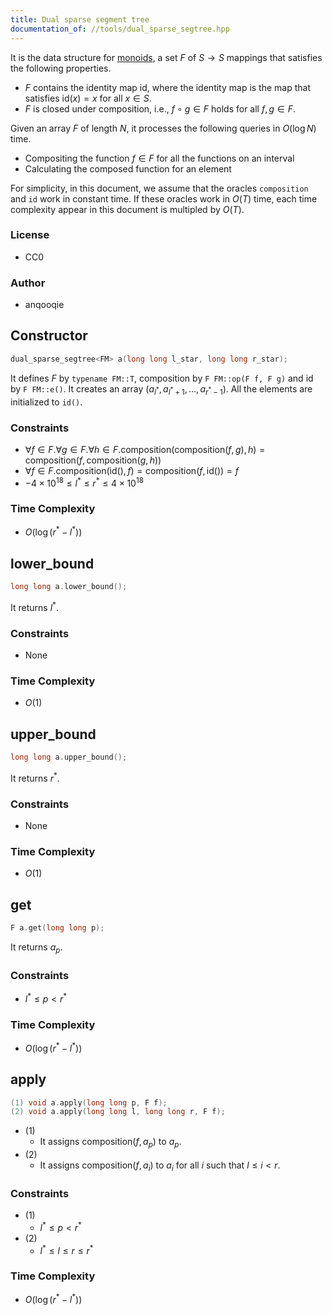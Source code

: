 ```yaml
---
title: Dual sparse segment tree
documentation_of: //tools/dual_sparse_segtree.hpp
---
```


It is the data structure for [monoids](https://en.wikipedia.org/wiki/Monoid), a set $F$ of $S \to S$ mappings that satisfies the following properties.

- $F$ contains the identity map $\mathrm{id}$, where the identity map is the map that satisfies $\mathrm{id}(x) = x$ for all $x \in S$.
- $F$ is closed under composition, i.e., $f \circ g \in F$ holds for all $f, g \in F$.

Given an array $F$ of length $N$, it processes the following queries in $O(\log N)$ time.

- Compositing the function $f \in F$ for all the functions on an interval
- Calculating the composed function for an element

For simplicity, in this document, we assume that the oracles `composition` and `id` work in constant time. If these oracles work in $O(T)$ time, each time complexity appear in this document is multipled by $O(T)$.

### License
- CC0

### Author
- anqooqie

## Constructor
```cpp
dual_sparse_segtree<FM> a(long long l_star, long long r_star);
```

It defines $F$ by `typename FM::T`, $\mathrm{composition}$ by `F FM::op(F f, F g)` and $\mathrm{id}$ by `F FM::e()`.
It creates an array $(a_{l^\ast}, a_{l^\ast + 1}, \ldots, a_{r^\ast - 1})$. All the elements are initialized to `id()`.

### Constraints
- $\forall f \in F. \forall g \in F. \forall h \in F. \mathrm{composition}(\mathrm{composition}(f, g), h) = \mathrm{composition}(f, \mathrm{composition}(g, h))$
- $\forall f \in F. \mathrm{composition}(\mathrm{id}(), f) = \mathrm{composition}(f, \mathrm{id}()) = f$
- $-4 \times 10^{18} \leq l^\ast \leq r^\ast \leq 4 \times 10^{18}$

### Time Complexity
- $O(\log (r^\ast - l^\ast))$

## lower_bound
```cpp
long long a.lower_bound();
```

It returns $l^\ast$.

### Constraints
- None

### Time Complexity
- $O(1)$

## upper_bound
```cpp
long long a.upper_bound();
```

It returns $r^\ast$.

### Constraints
- None

### Time Complexity
- $O(1)$

## get
```cpp
F a.get(long long p);
```

It returns $a_p$.

### Constraints
- $l^\ast \leq p < r^\ast$

### Time Complexity
- $O(\log (r^\ast - l^\ast))$

## apply
```cpp
(1) void a.apply(long long p, F f);
(2) void a.apply(long long l, long long r, F f);
```

- (1)
    - It assigns $\mathrm{composition}(f, a_p)$ to $a_p$.
- (2)
    - It assigns $\mathrm{composition}(f, a_i)$ to $a_i$ for all $i$ such that $l \leq i < r$.

### Constraints
- (1)
    - $l^\ast \leq p < r^\ast$
- (2)
    - $l^\ast \leq l \leq r \leq r^\ast$

### Time Complexity
- $O(\log (r^\ast - l^\ast))$
